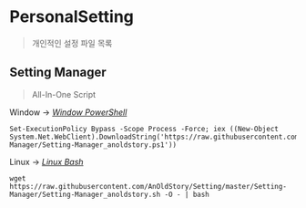 # PersonalSetting
> 개인적인 설정 파일 목록



## Setting Manager 
> All-In-One Script 

Window -> [*Window PowerShell*](https://raw.githubusercontent.com/AnOldStory/Setting/master/Setting-Manager/Setting-Manager_anoldstory.ps1)
```
Set-ExecutionPolicy Bypass -Scope Process -Force; iex ((New-Object System.Net.WebClient).DownloadString('https://raw.githubusercontent.com/AnOldStory/Setting/master/Setting-Manager/Setting-Manager_anoldstory.ps1'))
```


Linux -> [*Linux Bash*](https://raw.githubusercontent.com/AnOldStory/Setting/master/Setting-Manager/Setting-Manager_anoldstory.sh)
```
wget https://raw.githubusercontent.com/AnOldStory/Setting/master/Setting-Manager/Setting-Manager_anoldstory.sh -O - | bash
```


<!-- Windows
===

| 링크 | 설명 | 다운로드 |
| --- | --- | --- |
| [Setting-Manager](https://help.github.com/en/articles/telling-git-about-your-signing-key) | 윈도우 GPG 설치법 |   |
| [WinLinker](https://raw.githubusercontent.com/AnOldStory/Setting/master/Win/WinLinker.bat) | 윈도우 Github Shortcut 생성 | [다운로드](https://anoldstory.github.io/Setting/Win/WinLinker.bat)   |
| [WinPSYarn](https://raw.githubusercontent.com/AnOldStory/Setting/master/Win/WinPSYarn.bat) | 윈도우 yarn global 저장경로 설정 | [다운로드](https://anoldstory.github.io/Setting/Win/WinPSYarn.bat)   |
| [WinSandBox](https://raw.githubusercontent.com/AnOldStory/Setting/master/Win/WinSandBox.wsb) | 윈도우 샌드박스 인터넷 익스플로러 자동실행 | [다운로드](https://anoldstory.github.io/Setting/Win/WinSandBox.wsb)   |
| [WinSym](https://raw.githubusercontent.com/AnOldStory/Setting/master/Win/WinSym.bat)  | 윈도우 심볼릭링크 생성 | [다운로드](https://anoldstory.github.io/Setting/Win/WinSym.bat)   |

Windows Subsystem for Linux
===

| 링크 | 설명 | 다운로드 |
| --- | --- | --- |
| [WSLBashrc](https://raw.githubusercontent.com/AnOldStory/Setting/master/WSL/WSLBashrc.sh)  | WSL .bashrc | [다운로드](https://anoldstory.github.io/Setting/WSL/WSLBashrc.sh)   |
| [WSLCdn](https://raw.githubusercontent.com/AnOldStory/Setting/master/WSL/WSLCdn.sh)   | WSL CDN 변경 | [다운로드](https://anoldstory.github.io/Setting/WSL/WSLCdn.sh)   |

Mac
===
| 링크 | 설명 | 다운로드 |
| --- | --- | --- |
| [MacNoSleep](https://raw.githubusercontent.com/AnOldStory/Setting/master/Mac/MacNoSleep.sh)    | 맥북 충전중 잠자기 방지 | [다운로드](https://anoldstory.github.io/Setting/Mac/MacNoSleep.sh)    |
| [MacSshpass](https://raw.githubusercontent.com/AnOldStory/Setting/master/Mac/MacSshpass.sh)    | 맥북 sshpass설치  | [다운로드](https://anoldstory.github.io/Setting/Mac/MacSshpass.sh)    |


Ubuntu
===
| 링크 | 설명 | 다운로드 |
| --- | --- | --- |
| [.vimrc](https://raw.githubusercontent.com/AnOldStory/Setting/master/Ubuntu/.vimrc)  | vim설정파일 | [다운로드](https://anoldstory.github.io/Setting/Ubuntu/.vimrc)   |
| [UbuInit](https://raw.githubusercontent.com/AnOldStory/Setting/master/Ubuntu/UbuInit.sh)  | 우분투 기본 설정 | [다운로드](https://anoldstory.github.io/Setting/Ubuntu/UbuInit.sh)   |

Etc
===
| 링크 | 설명 | 다운로드 |
| --- | --- | --- |
| [VibePlayList](https://raw.githubusercontent.com/AnOldStory/Setting/master/etc/VibePlayList.js)   | Vibe 플레이리스트 목록 가져오기 | [다운로드](https://anoldstory.github.io/Setting/etc/VibePlayList.js)   |
 -->

<!--
| []() | test |
| [이름](파일링크주소) | 설명 | 다운주소
-->
